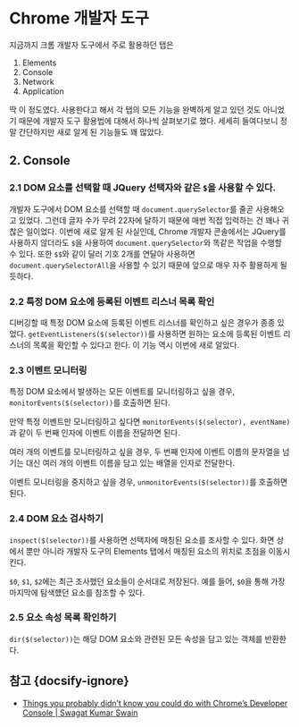 # Chrome 개발자 도구

지금까지 크롬 개발자 도구에서 주로 활용하던 탭은

1. Elements
2. Console
3. Network
4. Application

딱 이 정도였다. 사용한다고 해서 각 탭의 모든 기능을 완벽하게 알고 있던 것도 아니었기 때문에 개발자 도구 활용법에 대해서 하나씩 살펴보기로 했다. 세세히 들여다보니 정말 간단하지만 새로 알게 된 기능들도 꽤 많았다.

## 2. Console

### 2.1 DOM 요소를 선택할 때 JQuery 선택자와 같은 `$`을 사용할 수 있다.

개발자 도구에서 DOM 요소를 선택할 때 `document.querySelector`를 줄곧 사용해오고 있었다. 그런데 글자 수가 무려 22자에 달하기 때문에 매번 직접 입력하는 건 꽤나 귀찮은 일이었다. 이번에 새로 알게 된 사실인데, Chrome 개발자 콘솔에서는 JQuery를 사용하지 않더라도 `$`을 사용하여 `document.querySelector`와 똑같은 작업을 수행할 수 있다. 또한 `$$`와 같이 달러 기호 2개를 연달아 사용하면 `document.querySelectorAll`을 사용할 수 있기 때문에 앞으로 매우 자주 활용하게 될 듯하다.

### 2.2 특정 DOM 요소에 등록된 이벤트 리스너 목록 확인

디버깅할 때 특정 DOM 요소에 등록된 이벤트 리스너를 확인하고 싶은 경우가 종종 있었다. `getEventListeners($(selector))`를 사용하면 원하는 요소에 등록된 이벤트 리스너의 목록을 확인할 수 있다고 한다. 이 기능 역시 이번에 새로 알았다.

### 2.3 이벤트 모니터링

특정 DOM 요소에서 발생하는 모든 이벤트를 모니터링하고 싶을 경우, `monitorEvents($(selector))`를 호출하면 된다.

만약 특정 이벤트만 모니터링하고 싶다면 `monitorEvents($(selector), eventName)`과 같이 두 번째 인자에 이벤트 이름을 전달하면 된다.

여러 개의 이벤트를 모니터링하고 싶을 경우, 두 번째 인자에 이벤트 이름의 문자열을 넘기는 대신 여러 개의 이벤트 이름을 담고 있는 배열을 인자로 전달한다.

이벤트 모니터링을 중지하고 싶을 경우, `unmonitorEvents($(selector))`를 호출하면 된다.

### 2.4 DOM 요소 검사하기

`inspect($(selector))`를 사용하면 선택자에 매칭된 요소를 조사할 수 있다. 화면 상에서 뿐만 아니라 개발자 도구의 Elements 탭에서 매칭된 요소의 위치로 초점을 이동시킨다.

`$0`, `$1`, `$2`에는 최근 조사했던 요소들이 순서대로 저장된다. 예를 들어, `$0`을 통해 가장 마지막에 탐색헀던 요소를 참조할 수 있다.

### 2.5 요소 속성 목록 확인하기

`dir($(selector))`는 해당 DOM 요소와 관련된 모든 속성을 담고 있는 객체를 반환한다.

## 참고 {docsify-ignore}

* [Things you probably didn’t know you could do with Chrome’s Developer Console | Swagat Kumar Swain](https://medium.freecodecamp.org/10-tips-to-maximize-your-javascript-debugging-experience-b69a75859329)
